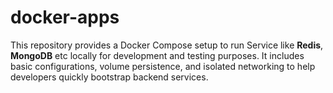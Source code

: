 # docker-apps

This repository provides a Docker Compose setup to run Service like **Redis**,  **MongoDB** etc locally for development and testing purposes. It includes basic configurations, volume persistence, and isolated networking to help developers quickly bootstrap backend services.